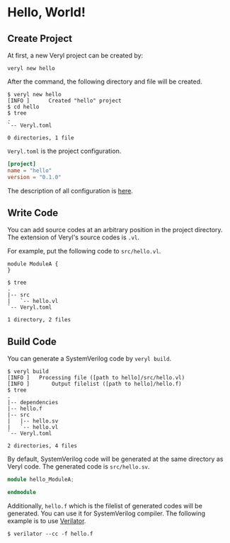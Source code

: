 # Hello, World!

## Create Project

At first, a new Veryl project can be created by:

```
veryl new hello
```

After the command, the following directory and file will be created.

```
$ veryl new hello
[INFO ]      Created "hello" project
$ cd hello
$ tree
.
`-- Veryl.toml

0 directories, 1 file
```

`Veryl.toml` is the project configuration.

```toml
[project]
name = "hello"
version = "0.1.0"
```

The description of all configuration is [here]().

## Write Code

You can add source codes at an arbitrary position in the project directory.
The extension of Veryl's source codes is `.vl`.

For example, put the following code to `src/hello.vl`.

```veryl,playground
module ModuleA {
}
```

```
$ tree
.
|-- src
|   `-- hello.vl
`-- Veryl.toml

1 directory, 2 files
```

## Build Code

You can generate a SystemVerilog code by `veryl build`.

```
$ veryl build
[INFO ]   Processing file ([path to hello]/src/hello.vl)
[INFO ]       Output filelist ([path to hello]/hello.f)
$ tree
.
|-- dependencies
|-- hello.f
|-- src
|   |-- hello.sv
|   `-- hello.vl
`-- Veryl.toml

2 directories, 4 files
```

By default, SystemVerilog code will be generated at the same directory as Veryl code.
The generated code is `src/hello.sv`.

```verilog
module hello_ModuleA;

endmodule
```

Additionally, `hello.f` which is the filelist of generated codes will be generated.
You can use it for SystemVerilog compiler.
The following example is to use [Verilator](https://www.veripool.org/verilator/).

```
$ verilator --cc -f hello.f
```
